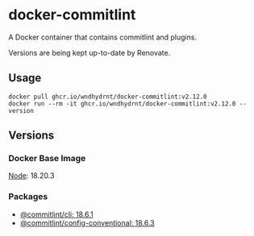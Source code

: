 # docker-commitlint

A Docker container that contains commitlint and plugins.

Versions are being kept up-to-date by Renovate.

## Usage

```shell
docker pull ghcr.io/wndhydrnt/docker-commitlint:v2.12.0
docker run --rm -it ghcr.io/wndhydrnt/docker-commitlint:v2.12.0 --version
```

## Versions

### Docker Base Image

[Node](https://hub.docker.com/_/node): 18.20.3

### Packages

- [@commitlint/cli: 18.6.1](https://www.npmjs.com/package/@commitlint/cli/v/18.6.1)
- [@commitlint/config-conventional: 18.6.3](https://www.npmjs.com/package/@commitlint/config-conventional/v/18.6.3)
